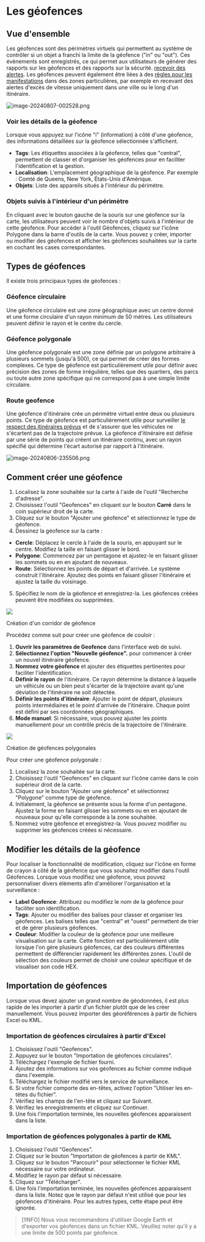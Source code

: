 # Les géofences

## Vue d'ensemble

Les géofences sont des périmètres virtuels qui permettent au système de contrôler si un objet a franchi la limite de la géofence ("in" ou "out"). Ces événements sont enregistrés, ce qui permet aux utilisateurs de générer des rapports sur les géofences et des rapports sur la sécurité. [recevoir des alertes](../../regles-et-notifications/surveillance-des-mouvements/entree-ou-sortie-de-la-geofence.md). Les géofences peuvent également être liées à des [règles pour les manifestations](../../regles-et-notifications.md) dans des zones particulières, par exemple en recevant des alertes d'excès de vitesse uniquement dans une ville ou le long d'un itinéraire.

![image-20240807-002528.png](../../../guide-de-litilizateur/suivi-par-gps/outils-cartographiques/attachments/image-20240807-002528.png)

### Voir les détails de la géofence

Lorsque vous appuyez sur l'icône "i" (information) à côté d'une géofence, des informations détaillées sur la géofence sélectionnée s'affichent.

* **Tags**: Les étiquettes associées à la géofence, telles que "central", permettent de classer et d'organiser les géofences pour en faciliter l'identification et la gestion.
* **Localisation**: L'emplacement géographique de la géofence. Par exemple : Comté de Queens, New York, États-Unis d'Amérique.
* **Objets**: Liste des appareils situés à l'intérieur du périmètre.

### Objets suivis à l'intérieur d'un périmètre

En cliquant avec le bouton gauche de la souris sur une géofence sur la carte, les utilisateurs peuvent voir le nombre d'objets suivis à l'intérieur de cette géofence. Pour accéder à l'outil Géofences, cliquez sur l'icône Polygone dans la barre d'outils de la carte. Vous pouvez y créer, importer ou modifier des géofences et afficher les géofences souhaitées sur la carte en cochant les cases correspondantes.

## Types de géofences

Il existe trois principaux types de géofences :

### Géofence circulaire

Une géofence circulaire est une zone géographique avec un centre donné et une forme circulaire d'un rayon minimum de 50 mètres. Les utilisateurs peuvent définir le rayon et le centre du cercle.

### Géofence polygonale

Une géofence polygonale est une zone définie par un polygone arbitraire à plusieurs sommets (jusqu'à 500), ce qui permet de créer des formes complexes. Ce type de géofence est particulièrement utile pour définir avec précision des zones de forme irrégulière, telles que des quartiers, des parcs ou toute autre zone spécifique qui ne correspond pas à une simple limite circulaire.

### Route geofence

Une géofence d'itinéraire crée un périmètre virtuel entre deux ou plusieurs points. Ce type de géofence est particulièrement utile pour surveiller [le respect des itinéraires prévus](../../regles-et-notifications/planification-et-repartition/deviation-de-litineraire.md) et de s'assurer que les véhicules ne s'écartent pas de la trajectoire prévue. La géofence d'itinéraire est définie par une série de points qui créent un itinéraire continu, avec un rayon spécifié qui détermine l'écart autorisé par rapport à l'itinéraire.

![image-20240806-235506.png](../../../guide-de-litilizateur/suivi-par-gps/outils-cartographiques/attachments/image-20240806-235506.png)

## Comment créer une géofence

1. Localisez la zone souhaitée sur la carte à l'aide de l'outil "Recherche d'adresse".
2. Choisissez l'outil "Geofences" en cliquant sur le bouton **Carré** dans le coin supérieur droit de la carte.
3. Cliquez sur le bouton "Ajouter une géofence" et sélectionnez le type de géofence.
4. Dessinez la géofence sur la carte :

* **Cercle**: Déplacez le cercle à l'aide de la souris, en appuyant sur le centre. Modifiez la taille en faisant glisser le bord.
* **Polygone**: Commencez par un pentagone et ajustez-le en faisant glisser les sommets ou en en ajoutant de nouveaux.
* **Route**: Sélectionnez les points de départ et d'arrivée. Le système construit l'itinéraire. Ajoutez des points en faisant glisser l'itinéraire et ajustez la taille du voisinage.

5. Spécifiez le nom de la géofence et enregistrez-la. Les géofences créées peuvent être modifiées ou supprimées.

![](https://squaregps.atlassian.net/wiki/images/icons/grey_arrow_down.png)

Création d'un corridor de géofence

Procédez comme suit pour créer une géofence de couloir :

1. **Ouvrir les paramètres de Geofence** dans l'interface web de suivi.
2. **Sélectionnez l'option "Nouvelle géofence".** pour commencer à créer un nouvel itinéraire géofence.
3. **Nommez votre géofence** et ajouter des étiquettes pertinentes pour faciliter l'identification.
4. **Définir le rayon** de l'itinéraire. Ce rayon détermine la distance à laquelle un véhicule ou un bien peut s'écarter de la trajectoire avant qu'une déviation de l'itinéraire ne soit détectée.
5. **Définir les points d'itinéraire**: Ajouter le point de départ, plusieurs points intermédiaires et le point d'arrivée de l'itinéraire. Chaque point est défini par ses coordonnées géographiques.
6. **Mode manuel**: Si nécessaire, vous pouvez ajuster les points manuellement pour un contrôle précis de la trajectoire de l'itinéraire.

![](https://squaregps.atlassian.net/wiki/images/icons/grey_arrow_down.png)

Création de géofences polygonales

Pour créer une géofence polygonale :

1. Localisez la zone souhaitée sur la carte.
2. Choisissez l'outil "Geofences" en cliquant sur l'icône carrée dans le coin supérieur droit de la carte.
3. Cliquez sur le bouton "Ajouter une géofence" et sélectionnez "Polygone" comme type de géofence.
4. Initialement, la géofence se présente sous la forme d'un pentagone. Ajustez la forme en faisant glisser les sommets ou en en ajoutant de nouveaux pour qu'elle corresponde à la zone souhaitée.
5. Nommez votre géofence et enregistrez-la. Vous pouvez modifier ou supprimer les géofences créées si nécessaire.

## Modifier les détails de la géofence

Pour localiser la fonctionnalité de modification, cliquez sur l'icône en forme de crayon à côté de la géofence que vous souhaitez modifier dans l'outil Géofences. Lorsque vous modifiez une géofence, vous pouvez personnaliser divers éléments afin d'améliorer l'organisation et la surveillance :

* **Label Geofence**: Attribuez ou modifiez le nom de la géofence pour faciliter son identification.
* **Tags**: Ajouter ou modifier des balises pour classer et organiser les géofences. Les balises telles que "central" et "ouest" permettent de trier et de gérer plusieurs géofences.
* **Couleur**: Modifier la couleur de la géofence pour une meilleure visualisation sur la carte. Cette fonction est particulièrement utile lorsque l'on gère plusieurs géofences, car des couleurs différentes permettent de différencier rapidement les différentes zones. L'outil de sélection des couleurs permet de choisir une couleur spécifique et de visualiser son code HEX.

## Importation de géofences

Lorsque vous devez ajouter un grand nombre de géodonnées, il est plus rapide de les importer à partir d'un fichier plutôt que de les créer manuellement. Vous pouvez importer des géoréférences à partir de fichiers Excel ou KML.

### Importation de géofences circulaires à partir d'Excel

1. Choisissez l'outil "Geofences".
2. Appuyez sur le bouton "Importation de géofences circulaires".
3. Téléchargez l'exemple de fichier fourni.
4. Ajoutez des informations sur vos géofences au fichier comme indiqué dans l'exemple.
5. Téléchargez le fichier modifié vers le service de surveillance.
6. Si votre fichier comporte des en-têtes, activez l'option "Utiliser les en-têtes du fichier".
7. Vérifiez les champs de l'en-tête et cliquez sur Suivant.
8. Vérifiez les enregistrements et cliquez sur Continuer.
9. Une fois l'importation terminée, les nouvelles géofences apparaissent dans la liste.

### Importation de géofences polygonales à partir de KML

1. Choisissez l'outil "Geofences".
2. Cliquez sur le bouton "Importation de géofences à partir de KML".
3. Cliquez sur le bouton "Parcourir" pour sélectionner le fichier KML nécessaire sur votre ordinateur.
4. Modifiez le rayon par défaut si nécessaire.
5. Cliquez sur "Télécharger".
6. Une fois l'importation terminée, les nouvelles géofences apparaissent dans la liste. Notez que le rayon par défaut n'est utilisé que pour les géofences d'itinéraire. Pour les autres types, cette étape peut être ignorée.

> \[!INFO] Nous vous recommandons d'utiliser Google Earth et d'exporter vos géofences dans un fichier KML. Veuillez noter qu'il y a une limite de 500 points par géofence.
